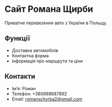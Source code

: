 # Сайт Романа Щирби

Приватне перевезення авто з України в Польщу.

## Функції
- Доставка автомобілів
- Контактна форма
- Інформація про маршрути та ціни

## Контакти
- Ім’я: Роман
- Телефон: +380988687892
- Email: romanschyrba2@gmail.com
